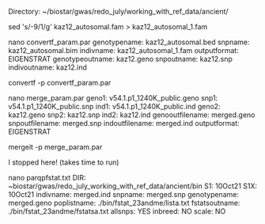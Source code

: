 Directory: ~/biostar/gwas/redo_july/working_with_ref_data/ancient/

sed 's/-9/1/g' kaz12_autosomal.fam > kaz12_autosomal_1.fam

nano convertf_param.par 
genotypename:   kaz12_autosomal.bed
snpname:        kaz12_autosomal.bim
indivname:      kaz12_autosomal_1.fam
outputformat:   EIGENSTRAT
genotypeoutname:        kaz12.geno
snpoutname:     kaz12.snp
indivoutname:   kaz12.ind

convertf -p convertf_param.par

nano merge_param.par
geno1:  v54.1.p1_1240K_public.geno
snp1:  v54.1.p1_1240K_public.snp
ind1:  v54.1.p1_1240K_public.ind
geno2:  kaz12.geno
snp2:  kaz12.snp
ind2:  kaz12.ind
genooutfilename:  merged.geno
snpoutfilename:  merged.snp
indoutfilename:  merged.ind
outputformat:  EIGENSTRAT

mergeit -p merge_param.par

I stopped here! (takes time to run)

nano parqpfstat.txt
DIR: ~biostar/gwas/redo_july_working_with_ref_data/ancient/bin
S1: 10Oct21
S1X: 10Oct21
indivname: merged.ind
snpname: merged.snp
genotypename: merged.geno
poplistname: ./bin/fstat_23andme/lista.txt
fstatsoutname: ./bin/fstat_23andme/fstatsa.txt
allsnps: YES
inbreed: NO
scale: NO

